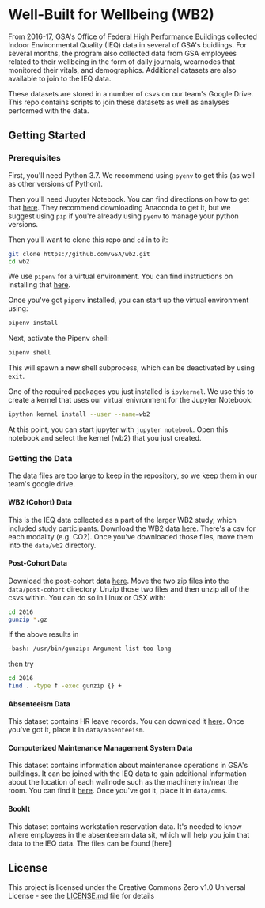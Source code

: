 # Well-Built for Wellbeing (WB2)

From 2016-17, GSA's Office of [Federal High Performance Buildings](https://www.gsa.gov/about-us/organization/office-of-governmentwide-policy/office-of-federal-highperformance-buildings) collected Indoor Environmental Quality (IEQ) data in several of GSA's buidlings. For several months, the program also collected data from GSA employees related to their wellbeing in the form of daily journals, wearnodes that monitored their vitals, and demographics. Additional datasets are also available to join to the IEQ data.

These datasets are stored in a number of csvs on our team's Google Drive. This repo contains scripts to join these datasets as well as analyses performed with the data.

## Getting Started

### Prerequisites

First, you'll need Python 3.7. We recommend using `pyenv` to get this (as well as other versions of Python).

Then you'll need Jupyter Notebook. You can find directions on how to get that [here](https://jupyter.org/install). They recommend downloading Anaconda to get it, but we suggest using `pip` if you're already using `pyenv` to manage your python versions.

Then you'll want to clone this repo and `cd` in to it:

```bash
git clone https://github.com/GSA/wb2.git
cd wb2
```

We use `pipenv` for a virtual environment. You can find instructions on installing that [here](https://pipenv.readthedocs.io/en/latest/install/#installing-pipenv).

Once you've got `pipenv` installed, you can start up the virtual environment using:

```bash
pipenv install
```

Next, activate the Pipenv shell:

```bash
pipenv shell
```

This will spawn a new shell subprocess, which can be deactivated by using `exit`.

One of the required packages you just installed is `ipykernel`. We use this to create a kernel that uses our virtual enivronment for the Jupyter Notebook:

```bash
ipython kernel install --user --name=wb2
```

At this point, you can start jupyter with `jupyter notebook`. Open this notebook and select the kernel (wb2) that you just created.

### Getting the Data

The data files are too large to keep in the repository, so we keep them in our team's google drive.

#### WB2 (Cohort) Data

This is the IEQ data collected as a part of the larger WB2 study, which included study participants. Download the WB2 data [here](https://drive.google.com/drive/folders/1H78txPPkhoerJxj0dHa2p7dSooDkjwbm). There's a csv for each modality (e.g. CO2). Once you've downloaded those files, move them into the `data/wb2` directory.


#### Post-Cohort Data

Download the post-cohort data [here](https://drive.google.com/drive/u/0/folders/1Ah7MOw99aKeQazV5bOAxG8r0zR4jHI5r). Move the two zip files into the `data/post-cohort` directory. Unzip those two files and then unzip all of the csvs within. You can do so in Linux or OSX with:

```bash
cd 2016
gunzip *.gz
```

If the above results in
```bash
-bash: /usr/bin/gunzip: Argument list too long
```
then try
```bash
cd 2016
find . -type f -exec gunzip {} +
```

#### Absenteeism Data

This dataset contains HR leave records. You can download it [here](https://drive.google.com/drive/folders/1VpKn8hX4nYlBhVp946bsQt9whmtQ5q9C). Once you've got it, place it in `data/absenteeism`.

#### Computerized Maintenance Management System Data

This dataset contains information about maintenance operations in GSA's buildings. It can be joined with the IEQ data to gain additional information about the location of each wallnode such as the machinery in/near the room. You can find it [here](https://drive.google.com/drive/folders/1lZ1eHMh9NDwN5PVW6gQqAScWxRkGaEKu). Once you've got it, place it in `data/cmms`.

#### BookIt

This dataset contains workstation reservation data. It's needed to know where employees in the absenteeism data sit, which will help you join that data to the IEQ data. The files can be found [here]

## License

This project is licensed under the Creative Commons Zero v1.0 Universal License - see the [LICENSE.md](https://github.com/GSA/wb2/blob/master/LICENSE) file for details
